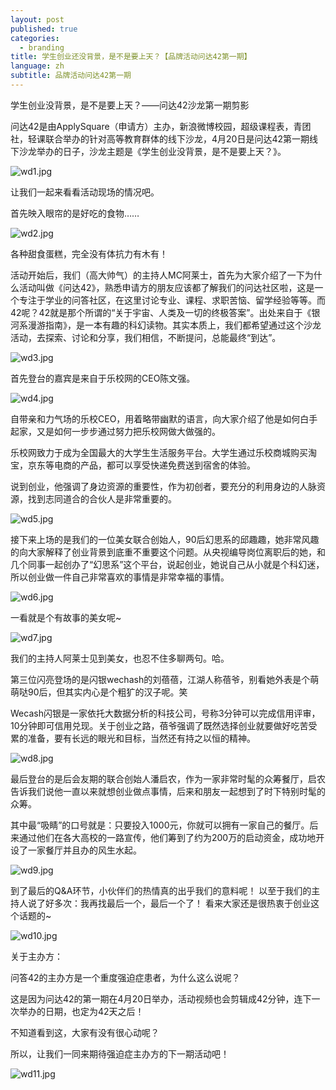 ```yaml
---
layout: post
published: true
categories:
  - branding
title: 学生创业还没背景，是不是要上天？【品牌活动问达42第一期】
language: zh
subtitle: 品牌活动问达42第一期
---
```

学生创业没背景，是不是要上天？——问达42沙龙第一期剪影

问达42是由ApplySquare（申请方）主办，新浪微博校园，超级课程表，青团社，轻课联合举办的针对高等教育群体的线下沙龙，4月20日是问达42第一期线下沙龙举办的日子，沙龙主题是《学生创业没背景，是不是要上天？》。

![wd1.jpg]({{site.baseurl}}/image/wd1.jpg)

让我们一起来看看活动现场的情况吧。
 
首先映入眼帘的是好吃的食物……

![wd2.jpg]({{site.baseurl}}/image/wd2.jpg)

各种甜食蛋糕，完全没有体抗力有木有！
 
活动开始后，我们（高大帅气）的主持人MC阿莱士，首先为大家介绍了一下为什么活动叫做《问达42》，熟悉申请方的朋友应该都了解我们的问达社区啦，这是一个专注于学业的问答社区，在这里讨论专业、课程、求职苦恼、留学经验等等。而42呢？42就是那个所谓的“关于宇宙、人类及一切的终极答案”。出处来自于《银河系漫游指南》，是一本有趣的科幻读物。其实本质上，我们都希望通过这个沙龙活动，去探索、讨论和分享，我们相信，不断提问，总能最终“到达”。

![wd3.jpg]({{site.baseurl}}/image/wd3.jpg)

首先登台的嘉宾是来自于乐校网的CEO陈文强。

![wd4.jpg]({{site.baseurl}}/image/wd4.jpg)

自带亲和力气场的乐校CEO，用着略带幽默的语言，向大家介绍了他是如何白手起家，又是如何一步步通过努力把乐校网做大做强的。

乐校网致力于成为全国最大的大学生生活服务平台。大学生通过乐校商城购买淘宝，京东等电商的产品，都可以享受快递免费送到宿舍的体验。

说到创业，他强调了身边资源的重要性，作为初创者，要充分的利用身边的人脉资源，找到志同道合的合伙人是非常重要的。

![wd5.jpg]({{site.baseurl}}/image/wd5.jpg)

接下来上场的是我们的一位美女联合创始人，90后幻思系的邱趣趣，她非常风趣的向大家解释了创业背景到底重不重要这个问题。从央视编导岗位离职后的她，和几个同事一起创办了“幻思系”这个平台，说起创业，她说自己从小就是个科幻迷，所以创业做一件自己非常喜欢的事情是非常幸福的事情。

![wd6.jpg]({{site.baseurl}}/image/wd6.jpg)

一看就是个有故事的美女呢~

![wd7.jpg]({{site.baseurl}}/image/wd7.jpg)

我们的主持人阿莱士见到美女，也忍不住多聊两句。哈。
 
第三位闪亮登场的是闪银wechash的刘蓓蓓，江湖人称蓓爷，别看她外表是个萌萌哒90后，但其实内心是个粗犷的汉子呢。笑

Wecash闪银是一家依托大数据分析的科技公司，号称3分钟可以完成信用评审，10分钟即可信用兑现。关于创业之路，蓓爷强调了既然选择创业就要做好吃苦受累的准备，要有长远的眼光和目标，当然还有持之以恒的精神。

![wd8.jpg]({{site.baseurl}}/image/wd8.jpg)

最后登台的是后会友期的联合创始人潘启农，作为一家非常时髦的众筹餐厅，启农告诉我们说他一直以来就想创业做点事情，后来和朋友一起想到了时下特别时髦的众筹。

其中最“吸睛”的口号就是：只要投入1000元，你就可以拥有一家自己的餐厅。后来通过他们在各大高校的一路宣传，他们筹到了约为200万的启动资金，成功地开设了一家餐厅并且办的风生水起。

![wd9.jpg]({{site.baseurl}}/image/wd9.jpg)

到了最后的Q&A环节，小伙伴们的热情真的出乎我们的意料呢！
以至于我们的主持人说了好多次：我再找最后一个，最后一个了！
看来大家还是很热衷于创业这个话题的~

![wd10.jpg]({{site.baseurl}}/image/wd10.jpg)

关于主办方：

问答42的主办方是一个重度强迫症患者，为什么这么说呢？

这是因为问达42的第一期在4月20日举办，活动视频也会剪辑成42分钟，连下一次举办的日期，也定为42天之后！

不知道看到这，大家有没有很心动呢？

所以，让我们一同来期待强迫症主办方的下一期活动吧！

![wd11.jpg]({{site.baseurl}}/image/wd11.jpg)
